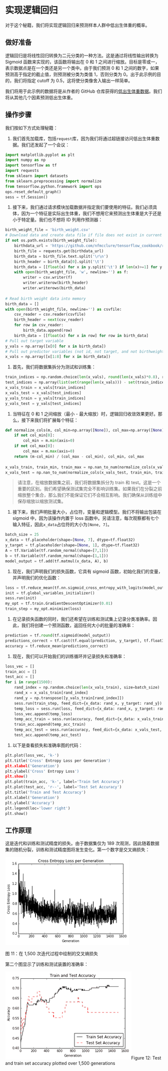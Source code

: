 # 实现逻辑回归

对于这个秘籍，我们将实现逻辑回归来预测样本人群中低出生体重的概率。

## 做好准备

逻辑回归是将线性回归转换为二元分类的一种方法。这是通过将线性输出转换为 Sigmoid 函数来实现的，该函数将输出在 0 和 1 之间进行缩放。目标是零或一，表示数据点是在一个类还是另一个类中。由于我们预测 0 和 1 之间的数字，如果预测高于指定的截止值，则预测被分类为类值 1，否则分类为 0。出于此示例的目的，我们将指定 cutoff 为 0.5，这将使分类像舍入输出一样简单。

我们将用于此示例的数据将是从作者的 GitHub 仓库获得的[低出生体重数据](https://github.com/nfmcclure/tensorflow_cookbook/raw/master/01_Introduction/07_Working_with_Data_Sources/birthweight_data/birthweight.dat)。我们将从其他几个因素预测低出生体重。

## 操作步骤

我们按如下方式处理秘籍：

1.  我们首先加载库，包括`request`库，因为我们将通过超链接访问低出生体重数据。我们还发起了一个会议：

```py
import matplotlib.pyplot as plt 
import numpy as np 
import tensorflow as tf 
import requests 
from sklearn import datasets 
from sklearn.preprocessing import normalize 
from tensorflow.python.framework import ops 
ops.reset_default_graph() 
sess = tf.Session()
```

1.  接下来，我们通过请求模块加载数据并指定我们要使用的特征。我们必须具体，因为一个特征是实际出生体重，我们不想用它来预测出生体重是大于还是小于特定量。我们也不想将 ID 列用作预测器：

```py
birth_weight_file = 'birth_weight.csv'
# Download data and create data file if file does not exist in current directory
if not os.path.exists(birth_weight_file):
    birthdata_url = 'https://github.com/nfmcclure/tensorflow_cookbook/raw/master/01_Introduction/07_Working_with_Data_Sources/birthweight_data/birthweight.dat'
    birth_file = requests.get(birthdata_url)
    birth_data = birth_file.text.split('\r\n')
    birth_header = birth_data[0].split('\t')
    birth_data = [[float(x) for x in y.split('\t') if len(x)>=1] for y in birth_data[1:] if len(y)>=1]
    with open(birth_weight_file, 'w', newline='') as f:
        writer = csv.writer(f)
        writer.writerow(birth_header)
        writer.writerows(birth_data)

# Read birth weight data into memory
birth_data = []
with open(birth_weight_file, newline='') as csvfile:
    csv_reader = csv.reader(csvfile)
    birth_header = next(csv_reader)
    for row in csv_reader:
        birth_data.append(row)
    birth_data = [[float(x) for x in row] for row in birth_data]
# Pull out target variable
y_vals = np.array([x[0] for x in birth_data])
# Pull out predictor variables (not id, not target, and not birthweight)
x_vals = np.array([x[1:8] for x in birth_data])
```

1.  首先，我们将数据集拆分为测试和训练集：

```py
train_indices = np.random.choice(len(x_vals), round(len(x_vals)*0.8), replace=False) 
test_indices = np.array(list(set(range(len(x_vals))) - set(train_indices))) 
x_vals_train = x_vals[train_indices] 
x_vals_test = x_vals[test_indices] 
y_vals_train = y_vals[train_indices] 
y_vals_test = y_vals[test_indices]
```

1.  当特征在 0 和 1 之间缩放（最小 - 最大缩放）时，逻辑回归收敛效果更好。那么，接下来我们将扩展每个特征：

```py
def normalize_cols(m, col_min=np.array([None]), col_max=np.array([None])):
    if not col_min[0]:
        col_min = m.min(axis=0)
    if not col_max[0]:
        col_max = m.max(axis=0)
    return (m-col_min) / (col_max - col_min), col_min, col_max

x_vals_train, train_min, train_max = np.nan_to_num(normalize_cols(x_vals_train))
x_vals_test = np.nan_to_num(normalize_cols(x_vals_test, train_min, train_max))
```

> 请注意，在缩放数据集之前，我们将数据集拆分为 train 和 test。这是一个重要的区别。我们希望确保测试集完全不影响训练集。如果我们在分裂之前缩放整个集合，那么我们不能保证它们不会相互影响。我们确保从训练组中保存缩放以缩放测试集。

1.  接下来，我们声明批量大小，占位符，变量和逻辑模型。我们不将输出包装在 sigmoid 中，因为该操作内置于 loss 函数中。另请注意，每次观察都有七个输入特征，因此`x_data`占位符的大小为`[None, 7]`。

```py
batch_size = 25 
x_data = tf.placeholder(shape=[None, 7], dtype=tf.float32) 
y_target = tf.placeholder(shape=[None, 1], dtype=tf.float32) 
A = tf.Variable(tf.random_normal(shape=[7,1])) 
b = tf.Variable(tf.random_normal(shape=[1,1])) 
model_output = tf.add(tf.matmul(x_data, A), b)
```

1.  现在，我们声明我们的损失函数，它具有 sigmoid 函数，初始化我们的变量，并声明我们的优化函数：

```py
loss = tf.reduce_mean(tf.nn.sigmoid_cross_entropy_with_logits(model_output, y_target)) 
init = tf.global_variables_initializer() 
sess.run(init) 
my_opt = tf.train.GradientDescentOptimizer(0.01) 
train_step = my_opt.minimize(loss)
```

1.  在记录损失函数的同时，我们还希望在训练和测试集上记录分类准确率。因此，我们将创建一个预测函数，返回任何大小的批量的准确率：

```py
prediction = tf.round(tf.sigmoid(model_output)) 
predictions_correct = tf.cast(tf.equal(prediction, y_target), tf.float32) 
accuracy = tf.reduce_mean(predictions_correct)
```

1.  现在，我们可以开始我们的训练循环并记录损失和准确率：

```py
loss_vec = [] 
train_acc = [] 
test_acc = [] 
for i in range(1500): 
    rand_index = np.random.choice(len(x_vals_train), size=batch_size) 
    rand_x = x_vals_train[rand_index] 
    rand_y = np.transpose([y_vals_train[rand_index]]) 
    sess.run(train_step, feed_dict={x_data: rand_x, y_target: rand_y}) 
    temp_loss = sess.run(loss, feed_dict={x_data: rand_x, y_target: rand_y}) 
    loss_vec.append(temp_loss) 
    temp_acc_train = sess.run(accuracy, feed_dict={x_data: x_vals_train, y_target: np.transpose([y_vals_train])}) 
    train_acc.append(temp_acc_train) 
    temp_acc_test = sess.run(accuracy, feed_dict={x_data: x_vals_test, y_target: np.transpose([y_vals_test])}) 
    test_acc.append(temp_acc_test)
```

1.  以下是查看损失和准确率图的代码：

```py
plt.plot(loss_vec, 'k-') 
plt.title('Cross' Entropy Loss per Generation') 
plt.xlabel('Generation') 
plt.ylabel('Cross' Entropy Loss') 
plt.show() 
plt.plot(train_acc, 'k-', label='Train Set Accuracy') 
plt.plot(test_acc, 'r--', label='Test Set Accuracy') 
plt.title('Train and Test Accuracy') 
plt.xlabel('Generation') 
plt.ylabel('Accuracy') 
plt.legend(loc='lower right') 
plt.show() 
```

## 工作原理

这是迭代和训练和测试精度的损失。由于数据集仅为 189 次观测，因此随着数据集的随机分裂，训练和测试精度图将发生变化。第一个数字是交叉熵损失：

![](img/0efa3298-7046-432d-8393-ca1765b44175.png)

图 11：在 1,500 次迭代过程中绘制的交叉熵损失

第二个图显示了训练和测试装置的准确率：

![](img/a6f50907-4950-402e-b327-053a02deb6b3.png)Figure 12: Test and train set accuracy plotted over 1,500 generations